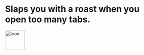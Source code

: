 # Slaps you with a roast when you open too many tabs.
<img width="64" height="64" alt="icon" src="https://github.com/user-attachments/assets/d6ee7bb9-af98-4c0c-81b9-c1feaa9d6dd6" />
